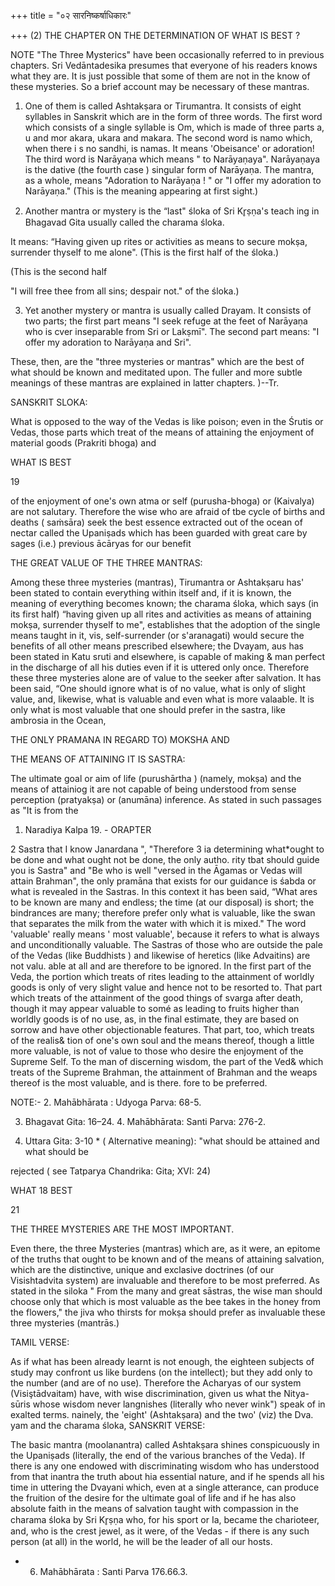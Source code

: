 +++
title = "०२ सारनिष्कर्षाधिकारः"

+++
(2) THE CHAPTER ON THE DETERMINATION OF WHAT IS BEST ? 

NOTE "The Three Mysterics" have been occasionally referred to in previous chapters. Sri Vedāntadesika presumes that everyone of his readers knows what they are. It is just possible that some of them are not in the know of these mysteries. So a brief account may be necessary of these mantras. 

1. One of them is called Ashtakṣara or Tirumantra. It consists of eight syllables in Sanskrit which are in the form of three words. The first word which consists of a single syllable is Om, which is made of three parts a, u and mor akara, ukara and makara. The second word is namo which, when there i s no sandhi, is namas. It means 'Obeisance' or adoration! The third word is Narāyaṇa which means " to Narāyaṇaya". Narāyaṇaya is the dative (the fourth case ) singular form of Narāyaṇa. The mantra, as a whole, means "Adoration to Narāyaṇa ! " or "I offer my adoration to Narāyaṇa." (This is the meaning appearing at first sight.) 

2. Another mantra or mystery is the “last" śloka of Sri Kr̥ṣṇa's teach ing in Bhagavad Gita usually called the charama śloka. 

It means: “Having given up rites or activities as means to secure mokṣa, surrender thyself to me alone". (This is the first half of the śloka.) 

(This is the second half 

"I will free thee from all sins; despair not." of the śloka.) 

3. Yet another mystery or mantra is usually called Drayam. It consists of two parts; the first part means "I seek refuge at the feet of Narāyaṇa who is cver inseparable from Sri or Lakṣmī". The second part means: "I offer my adoration to Narāyaṇa and Sri". 

These, then, are the "three mysteries or mantras" which are the best of what should be known and meditated upon. The fuller and more subtle meanings of these mantras are explained in latter chapters. )--Tr. 

SANSKRIT SLOKA: 

What is opposed to the way of the Vedas is like poison; even in the Śrutis or Vedas, those parts which treat of the means of attaining the enjoyment of material goods (Prakriti bhoga) and 

WHAT IS BEST 

19 

of the enjoyment of one's own atma or self (purusha-bhoga) or (Kaivalya) are not salutary. Therefore the wise who are afraid of tbe cycle of births and deaths ( saṁsāra) seek the best essence extracted out of the ocean of nectar called the Upaniṣads which has been guarded with great care by sages (i.e.) previous ācāryas for our benefit 

THE GREAT VALUE OF THE THREE MANTRAS: 

Among these three mysteries (mantras), Tirumantra or Ashtakṣaru has' been stated to contain everything within itself and, if it is known, the meaning of everything becomes known; the charama śloka, which says (in its first half) “having given up all rites and activities as means of attaining mokṣa, surrender thyself to me", establishes that the adoption of the single means taught in it, vis, self-surrender (or s'aranagati) would secure the benefits of all other means prescribed elsewhere; the Dvayam, aus has been stated in Katu sruti and elsewhere, is capable of making & man perfect in the discharge of all his duties even if it is uttered only once. Therefore these three mysteries alone are of value to the seeker after salvation. It has been said, “One should ignore what is of no value, what is only of slight value, and, likewise, what is valuable and even what is more valaable. It is only what is most valuable that one should prefer in the sastra, like ambrosia in the Ocean, 

THE ONLY PRAMANA IN REGARD TO) MOKSHA AND 

THE MEANS OF ATTAINING IT IS SASTRA: 

The ultimate goal or aim of life (purushārtha ) (namely, mokṣa) and the means of attainiog it are not capable of being understood from sense perception (pratyakṣa) or (anumāna) inference. As stated in such passages as "It is from the 

1. Naradiya Kalpa 19. - ORAPTER 

2 Sastra that I know Janardana ", "Therefore 3 ia determining what\*ought to be done and what ought not be done, the only autho. rity tbat should guide you is Sastra" and "Be who is well "versed in the Āgamas or Vedas will attain Brahman", the only pramāna that exists for our guidance is śabda or what is revealed in the Sastras. In this context it has been said, “What ares to be known are many and endless; the time (at our disposal) is short; the bindrances are many; therefore prefer only what is valuable, like the swan that separates the milk from the water with which it is mixed." The word 'valuable' really means ' most valuable', because it refers to what is always and unconditionally valuable. The Sastras of those who are outside the pale of the Vedas (like Buddhists ) and likewise of heretics (like Advaitins) are not valu. able at all and are therefore to be ignored. In the first part of the Veda, the portion which treats of rites leading to the attainment of worldly goods is only of very slight value and hence not to be resorted to. That part which treats of the attainment of the good things of svarga after death, though it may appear valuable to somé as leading to fruits higher than worldly goods is of no use, as, in the final estimate, they are based on sorrow and have other objectionable features. That part, too, which treats of the realis& tion of one's own soul and the means thereof, though a little more valuable, is not of value to those who desire the enjoyment of the Supreme Self. To the man of discerning wisdom, the part of the Ved& which treats of the Supreme Brahman, the attainment of Brahman and the weaps thereof is the most valuable, and is there. fore to be preferred. 

NOTE:- 2. Mahābhārata : Udyoga Parva: 68-5. 

3. Bhagavat Gita: 16–24. 4. Mahābhārata: Santi Parva: 276-2. 

5. Uttara Gita: 3-10 \* ( Alternative meaning): "what should be attained and what should be 

rejected ( see Tatparya Chandrika: Gita; XVI: 24) 

WHAT 18 BEST 

21 

THE THREE MYSTERIES ARE THE MOST IMPORTANT. 

Even there, the three Mysteries (mantras) which are, as it were, an epitome of the truths that ought to be known and of the means of attaining salvation, which are the distinctive, unique and exclasive doctrines (of our Visishtadvita system) are invaluable and therefore to be most preferred. As stated in the siloka " From the many and great sāstras, the wise man should choose only that which is most valuable as the bee takes in the honey from the flowers," the jiva who thirsts for mokṣa should prefer as invaluable these three mysteries (mantrās.) 

TAMIL VERSE: 

As if what has been already learnt is not enough, the eighteen subjects of study may confront us like burdens (on the intellect); but they add only to the number (and are of no use). Therefore the Acharyas of our system (Visiştādvaitam) have, with wise discrimination, given us what the Nitya-sūris whose wisdom never langnishes (literally who never wink") speak of in exalted terms. nainely, the 'eight' (Ashtakṣara) and the two' (viz) the Dva. yam and the charama śloka, SANSKRIT VERSE: 

The basic mantra (moolanantra) called Ashtakṣara shines conspicuously in the Upaniṣads (literally, the end of the various branches of the Veda). If there is any one endowed with discriminating wisdom who has understood from that inantra the truth about hia essential nature, and if he spends all his time in uttering the Dvayani which, even at a single atterance, can produce the fruition of the desire for the ultimate goal of life and if he has also absolute faith in the means of salvation taught with compassion in the charama śloka by Sri Kr̥ṣṇa who, for his sport or Ia, became the charioteer, and, who is the crest jewel, as it were, of the Vedas - if there is any such person (at all) in the world, he will be the leader of all our hosts. 

- 6. Mahābhārata : Santi Parva 176.66.3. 
